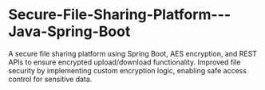 # Secure-File-Sharing-Platform---Java-Spring-Boot
A secure file sharing platform using Spring Boot, AES encryption, and REST APIs to ensure encrypted upload/download functionality. Improved file security by implementing custom encryption logic, enabling safe access control for sensitive data.
